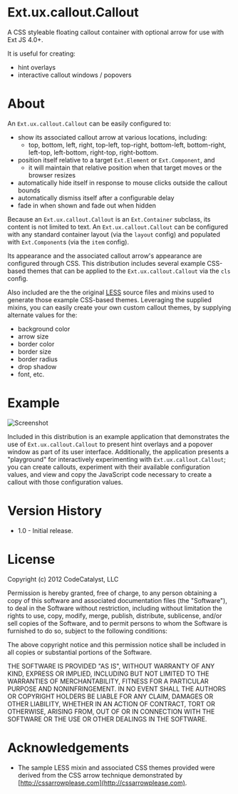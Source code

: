 # Ext.ux.callout.Callout

A CSS styleable floating callout container with optional arrow for use with Ext JS 4.0+.

It is useful for creating:

* hint overlays
* interactive callout windows / popovers

# About

An `Ext.ux.callout.Callout` can be easily configured to:

* show its associated callout arrow at various locations, including:
	* top, bottom, left, right, top-left, top-right, bottom-left, bottom-right, left-top, left-bottom, right-top, right-bottom.
* position itself relative to a target `Ext.Element` or `Ext.Component`, and
	* it will maintain that relative position when that target moves or the browser resizes
* automatically hide itself in response to mouse clicks outside the callout bounds
* automatically dismiss itself after a configurable delay
* fade in when shown and fade out when hidden

Because an `Ext.ux.callout.Callout` is an `Ext.Container` subclass, its content is not limited to text.  An `Ext.ux.callout.Callout` can be configured with any standard container layout (via the `layout` config) and populated with `Ext.Component`s (via the `item` config). 

Its appearance and the associated callout arrow's appearance are configured through CSS.  This distribution includes several example CSS-based themes that can be applied to the `Ext.ux.callout.Callout` via the `cls` config.

Also included are the the original [LESS](http://lesscss.org/) source files and mixins used to generate those example CSS-based themes.  Leveraging the supplied mixins, you can easily create your own custom callout themes, by supplying alternate values for the:

* background color
* arrow size
* border color
* border size
* border radius
* drop shadow
* font, etc.

# Example

![Screenshot](https://github.com/CodeCatalyst/Ext.ux.callout.Callout/raw/master/example/resource/image/screenshot.png)

Included in this distribution is an example application that demonstrates the use of `Ext.ux.callout.Callout` to present hint overlays and a popover window as part of its user interface.  Additionally, the application presents a "playground" for interactively experimenting with `Ext.ux.callout.Callout`; you can  create callouts, experiment with their available configuration values, and view and copy the JavaScript code necessary to create a callout with those configuration values.

# Version History

* 1.0 - Initial release.

# License

Copyright (c) 2012 CodeCatalyst, LLC

Permission is hereby granted, free of charge, to any person obtaining a copy of this software and associated documentation files (the "Software"), to deal in the Software without restriction, including without limitation the rights to use, copy, modify, merge, publish, distribute, sublicense, and/or sell copies of the Software, and to permit persons to whom the Software is furnished to do so, subject to the following conditions:

The above copyright notice and this permission notice shall be included in all copies or substantial portions of the Software.

THE SOFTWARE IS PROVIDED "AS IS", WITHOUT WARRANTY OF ANY KIND, EXPRESS OR IMPLIED, INCLUDING BUT NOT LIMITED TO THE WARRANTIES OF MERCHANTABILITY, FITNESS FOR A PARTICULAR PURPOSE AND NONINFRINGEMENT. IN NO EVENT SHALL THE AUTHORS OR COPYRIGHT HOLDERS BE LIABLE FOR ANY CLAIM, DAMAGES OR OTHER LIABILITY, WHETHER IN AN ACTION OF CONTRACT, TORT OR OTHERWISE, ARISING FROM, OUT OF OR IN CONNECTION WITH THE SOFTWARE OR THE USE OR OTHER DEALINGS IN THE SOFTWARE.


# Acknowledgements

* The sample LESS mixin and associated CSS themes provided were derived from the CSS arrow technique demonstrated by [http://cssarrowplease.com](http://cssarrowplease.com).

